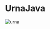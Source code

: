 # UrnaJava
![urna](https://user-images.githubusercontent.com/105508007/221304252-f2b58928-e5fa-46d5-9df6-9850235819b0.png)
